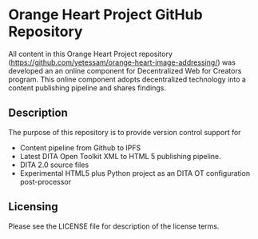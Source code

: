 # Orange Heart Project GitHub Repository
All  content in this Orange Heart Project repository (https://github.com/yetessam/orange-heart-image-addressing/) was developed an an online component for Decentralized Web for Creators program.    This online component adopts decentralized technology into a content publishing pipeline and shares findings.    


## Description

The purpose of this repository is to provide version control support for

- Content pipeline from Github to IPFS 
- Latest DITA Open Toolkit  XML to HTML 5 publishing pipeline. 
- DITA 2.0 source files
- Experimental HTML5 plus Python project as an DITA OT configuration post-processor


## Licensing

Please see the LICENSE file for description of the license terms.
